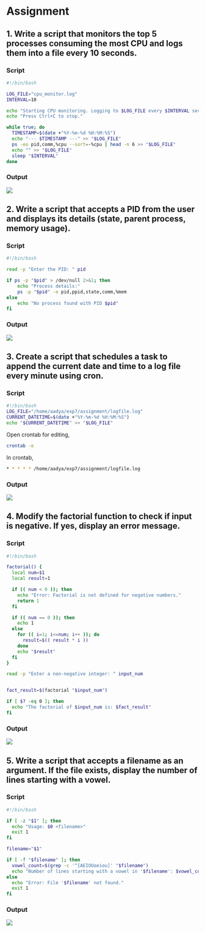# Assignment 
## 1. Write a script that monitors the top 5 processes consuming the most CPU and logs them into a file every 10 seconds.

### Script
```bash
#!/bin/bash

LOG_FILE="cpu_monitor.log"
INTERVAL=10 

echo "Starting CPU monitoring. Logging to $LOG_FILE every $INTERVAL seconds."
echo "Press Ctrl+C to stop."

while true; do
  TIMESTAMP=$(date +"%Y-%m-%d %H:%M:%S")
  echo "--- $TIMESTAMP ---" >> "$LOG_FILE"
  ps -eo pid,comm,%cpu --sort=-%cpu | head -n 6 >> "$LOG_FILE"
  echo "" >> "$LOG_FILE"
  sleep "$INTERVAL"
done
```
###  Output
![](./images/as1.png)

## 2.  Write a script that accepts a PID from the user and displays its details (state, parent process, memory usage).

### Script
```bash
#!/bin/bash

read -p "Enter the PID: " pid

if ps -p "$pid" > /dev/null 2>&1; then
    echo "Process details:"
    ps -p "$pid" -o pid,ppid,state,comm,%mem
else
    echo "No process found with PID $pid"
fi
```
###  Output
![](./images/as2.png)

## 3. Create a script that schedules a task to append the current date and time to a log file every minute using cron.
### Script
```bash
#!/bin/bash
LOG_FILE="/home/aadya/exp7/assignment/logfile.log" 
CURRENT_DATETIME=$(date +"%Y-%m-%d %H:%M:%S")
echo "$CURRENT_DATETIME" >> "$LOG_FILE"
```
Open crontab for editing,
```bash
crontab -e
```
In crontab,
```bash
* * * * * /home/aadya/exp7/assignment/logfile.log
```
###  Output
![](./images/as3.png)

## 4. Modify the factorial function to check if input is negative. If yes, display an error message.
### Script
```bash
#!/bin/bash

factorial() {
  local num=$1
  local result=1

  if (( num < 0 )); then
    echo "Error: Factorial is not defined for negative numbers."
    return 1 
  fi

  if (( num == 0 )); then
    echo 1
  else
    for (( i=1; i<=num; i++ )); do
      result=$(( result * i ))
    done
    echo "$result"
  fi
}

read -p "Enter a non-negative integer: " input_num


fact_result=$(factorial "$input_num")

if [ $? -eq 0 ]; then
  echo "The factorial of $input_num is: $fact_result"
fi
```
###  Output
![](./images/as4.png)

## 5. Write a script that accepts a filename as an argument. If the file exists, display the number of lines starting with a vowel.

### Script
```bash
#!/bin/bash

if [ -z "$1" ]; then
  echo "Usage: $0 <filename>"
  exit 1
fi

filename="$1"

if [ -f "$filename" ]; then
  vowel_count=$(grep -c '^[AEIOUaeiou]' "$filename")
  echo "Number of lines starting with a vowel in '$filename': $vowel_count"
else
  echo "Error: File '$filename' not found."
  exit 1
fi
```
###  Output
![](./images/as5.png)

